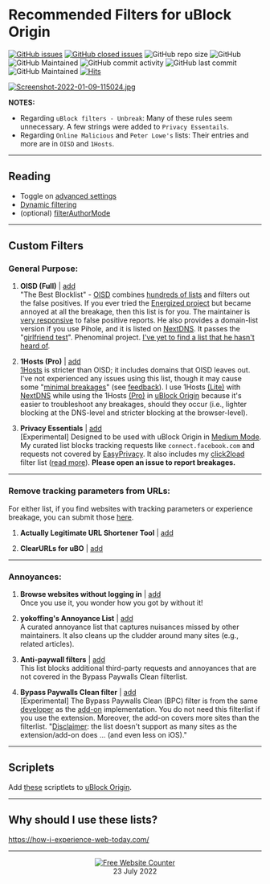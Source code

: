 # Recommended Filters for uBlock Origin

[![GitHub issues](https://img.shields.io/github/issues/yokoffing/filterlists)](https://github.com/yokoffing/filterlists/issues)
[![GitHub closed issues](https://badgen.net/github/closed-issues/yokoffing/filterlists?color=green)](https://github.com/yokoffing/filterlists/issues?q=is%3Aissue+is%3Aclosed)
![GitHub repo size](https://img.shields.io/github/repo-size/yokoffing/filterlists)
![GitHub](https://img.shields.io/github/license/yokoffing/filterlists?color=blue)
![GitHub Maintained](https://img.shields.io/badge/Open%20Source-Yes-green)
![GitHub commit activity](https://img.shields.io/github/commit-activity/y/yokoffing/filterlists)
![GitHub last commit](https://img.shields.io/github/last-commit/yokoffing/filterlists)
![GitHub Maintained](https://img.shields.io/badge/maintained-yes-green)
[![Hits](https://hits.seeyoufarm.com/api/count/incr/badge.svg?url=https%3A%2F%2Fgithub.com%2Fyokoffing%2Ffilterlists&count_bg=%2379C83D&title_bg=%23555555&icon=&icon_color=%23E7E7E7&title=hits&edge_flat=false)](https://hits.seeyoufarm.com)

[![Screenshot-2022-01-09-115024.jpg](https://i.postimg.cc/jqN31xLy/Screenshot-2022-01-09-115024.jpg)](https://postimg.cc/z3zkb1wf)

**NOTES:**
 - Regarding `uBlock filters - Unbreak`: Many of these rules seem unnecessary. A few strings were added to `Privacy Essentails`.
 - Regarding `Online Malicious` and `Peter Lowe's` lists: Their entries and more are in `OISD` and `1Hosts`.
 
 ***
 
## Reading

* Toggle on [advanced settings](https://github.com/gorhill/uBlock/wiki/Advanced-user-features)
* [Dynamic filtering](https://github.com/gorhill/uBlock/wiki/Dynamic-filtering:-quick-guide)
* (optional) [filterAuthorMode](https://github.com/gorhill/uBlock/wiki/Advanced-settings#filterauthormode)

 ***

## Custom Filters

### General Purpose:
1) **OISD (Full)** | [add](https://oisd.nl/downloads)
<br> "The Best Blocklist" - [OISD](https://oisd.nl/) combines [hundreds of lists](https://oisd.nl/includedlists/full) and filters out the false positives. If you ever tried the [Energized project](https://github.com/EnergizedProtection/block) but became annoyed at all the breakage, then this list is for you. The maintainer is [very responsive](https://www.reddit.com/r/oisd_blocklist/comments/s70dhx/oisd_domain_blocklist/?sort=new) to false positive reports. He also provides a domain-list version if you use Pihole, and it is listed on [NextDNS](https://nextdns.io/?from=xujj63g5). It passes the "[girlfriend test](https://www.urbandictionary.com/define.php?term=girlfriend%20test#:~:text=When%20a%20piece%20of%20technology%20is%20easy%20enough%20for%20your%20girlfriend%20to%20use%20without%20calling%20you)". Phenominal project. [I've yet to find a list that he hasn't heard of](https://oisd.nl/knownlists.php).

2) **1Hosts (Pro)** | [add](https://raw.githubusercontent.com/badmojr/1Hosts/master/Pro/adblock.txt)
<br> [1Hosts](https://github.com/badmojr/1Hosts#safeguard-your-devices-against-pesky-ads-trackers-and-malware) is stricter than OISD; it includes domains that OISD leaves out. I've not experienced any issues using this list, though it may cause some "[minimal breakages](https://github.com/badmojr/1Hosts#quickstart-guide)" (see [feedback](https://reddit.com/r/nextdns/comments/uxwabr/kind_of_amazed_at_1hosts_pro/)). I use 1Hosts [(Lite)](https://raw.githubusercontent.com/badmojr/1Hosts/master/Lite/domains.txt) with [NextDNS](https://nextdns.io/?from=xujj63g5) while using the 1Hosts [(Pro)](https://raw.githubusercontent.com/badmojr/1Hosts/master/Pro/adblock.txt) in [uBlock Origin](https://github.com/gorhill/uBlock#ublock-origin) because it's easier to troubleshoot any breakages, should they occur (i.e., lighter blocking at the DNS-level and stricter blocking at the browser-level).

3) **Privacy Essentials** | [add](https://raw.githubusercontent.com/yokoffing/filterlists/main/PrivacyEssentials.txt)
<br> [Experimental] Designed to be used with uBlock Origin in [Medium Mode](https://github.com/gorhill/uBlock/wiki/Blocking-mode:-medium-mode). My curated list blocks tracking requests like `connect.facebook.com` and requests not covered by [EasyPrivacy](https://github.com/easylist/easylist#easyprivacy). It also includes my [click2load](https://raw.githubusercontent.com/yokoffing/filterlists/main/click2load.txt) filter list ([read more](https://twitter.com/gorhill/status/1377613392559636486)). **Please open an issue to report breakages.**

***

### Remove tracking parameters from URLs:
For either list, if you find websites with tracking parameters or experience breakage, you can submit those [here](https://github.com/DandelionSprout/adfilt/discussions/163?sort=new).
1) **Actually Legitimate URL Shortener Tool** | [add](https://raw.githubusercontent.com/DandelionSprout/adfilt/master/LegitimateURLShortener.txt)

2) **ClearURLs for uBO** | [add](https://raw.githubusercontent.com/DandelionSprout/adfilt/master/ClearURLs%20for%20uBo/clear_urls_uboified.txt)

***

### Annoyances:
1) **Browse websites without logging in** | [add](https://raw.githubusercontent.com/DandelionSprout/adfilt/master/BrowseWebsitesWithoutLoggingIn.txt)
<br> Once you use it, you wonder how you got by without it!
  
2) **yokoffing's Annoyance List** | [add](https://raw.githubusercontent.com/yokoffing/filterlists/main/AnnoyanceList)
<br> A curated annoyance list that captures nuisances missed by other maintainers. It also cleans up the cludder around many sites (e.g., related articles).

3) **Anti-paywall filters** | [add](https://raw.githubusercontent.com/llacb47/miscfilters/master/antipaywall.txt)
 <br> This list blocks additional third-party requests and annoyances that are not covered in the Bypass Paywalls Clean filterlist.

4) **Bypass Paywalls Clean filter** | [add](https://gitlab.com/magnolia1234/bypass-paywalls-clean-filters/-/raw/main/bpc-paywall-filter.txt)
 <br> [Experimental] The Bypass Paywalls Clean (BPC) filter is from the same [developer](https://gitlab.com/magnolia1234) as the [add-on](https://addons.mozilla.org/en-US/firefox/addon/bypass-paywalls-clean/) implementation. You do not need this filterlist if you use the extension. Moreover, the add-on covers more sites than the filterlist. "[Disclaimer](https://gitlab.com/magnolia1234/bypass-paywalls-clean-filters#bypass-paywalls-clean-filters): the list doesn't support as many sites as the extension/add-on does ... (and even less on iOS)."
 
 ***
 
## Scriplets
Add [these](https://github.com/uBlock-user/uBO-Scriptlets) scriptlets to [uBlock Origin](https://github.com/gorhill/uBlock#ublock-origin).

***

## Why should I use these lists?
https://how-i-experience-web-today.com/

***

<div align='center'><a href='https://www.websitecounterfree.com'><img src='https://www.websitecounterfree.com/c.php?d=9&id=19652&s=1' border='0' alt='Free Website Counter'></a><br / >
<div align='center'>23 July 2022</div>
